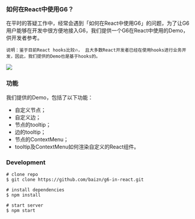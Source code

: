 ### 如何在React中使用G6？
在平时的答疑工作中，经常会遇到「如何在React中使用G6」的问题，为了让G6用户能够在开发中很方便地接入G6，我们提供一个G6在React中使用的Demo，供开发者参考。

`说明：鉴于目前React hooks比较🔥， 且大多数React开发者已经在使用hooks进行业务开发，因此，我们提供的Demo也是基于hooks的。`

<img src="https://github.com/baizn/g6-in-react/blob/master/demo.gif" />

### 功能
我们提供的Demo，包括了以下功能：
- 自定义节点；
- 自定义边；
- 节点的tooltip；
- 边的tooltip；
- 节点的ContextMenu；
- tooltip及ContextMenu如何渲染自定义的React组件。

### Development
```
# clone repo
$ git clone https://github.com/baizn/g6-in-react.git

# install dependencies
$ npm install

# start server
$ npm start

```